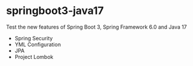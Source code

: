 # springboot3-java17
Test the new features of Spring Boot 3, Spring Framework 6.0 and Java 17
- Spring Security
- YML Configuration
- JPA
- Project Lombok
